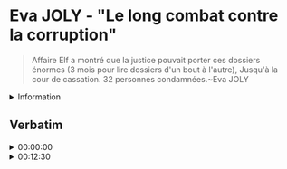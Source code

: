 # Eva JOLY - "Le long combat contre la corruption" 

> Affaire Elf a montré que la justice pouvait porter ces dossiers énormes (3 mois pour lire dossiers d'un bout à l'autre), Jusqu'à la cour de cassation. 32 personnes condamnées.~Eva JOLY

<details><summary>Information</summary>

* Date: 2021-04-21
* [Lien](https://blogs.mediapart.fr/pascalboniface/blog/210421/clm-s432-eva-joly-le-long-combat-contre-la-corruption)
</details>

## Verbatim

<details><summary>00:00:00</summary>

🚧 SOIGNER

#### Eva JOLY 
On a vu la lutte dans les pays développés s'organiser. Institutions qui étaient obligatoires selon les conventions internationales: ONU 2003, OCDE, ou UE. Peut à peu, structures se sont mises en place. Est-ce que pour autant cette lutte est efficace? La France est un cas de figure intéressant

#### Pascal BONIFACE 

Vous avez été une actrice importante pour lutter contre la corruption en France.

#### Eva JOLY 
[...] D'une certaine façon l''[enquête sur l']affaire Elf à laquelle vous pensez a été faite par surprise. C'est à dire qu'à l'époque, ceux qui avaient quelque chose à cacher pensaient que la Suisse était un endroit sûr.

#### Pascal BONIFACE 
 Peut-être qu'ils pensaient que la justice française n'oserait pas s'attaquer à eux

#### Eva JOLY 
Affaire Elf a montré que la justice pouvait porter ces dossiers énormes (3 mois pour lire dossiers d'un bout à l'autre), Jusqu'à la cour de cassation. 32 personnes condamnées. Évolution depuis: pas beaucoup d'autres dossiers d'importance.

#### Pascal BONIFACE 
 La dissuasion a fonctionné?

#### Eva JOLY 
 Non, les délinquants sont plus sophistiqués. C'est surtout qu'on a désarmé les institutions. La brigade financière, ou l'office central de la répression de la grande délinquance financière et fiscale. Effectif diminué. Mais surtout, après CAHUZAC, il y a eu un réveil à raison de l'indignation populaire. François HOLLANDE n'a pas eu le choix, il a créé la haute autorité de la transparence de la vie publique (présidé JL Nadal, qui a bien animé cette institution), avec obligation pour la classe politique de déclarer leur conflits d'intérêts, assortis de sanctions. Sur l'impulsion de l'OCDE, le parquet national financier. Éliane Houlette. Cas intéressant: enquête sur Fillon a déclenché un procès d'intention contre le PNF. La classe politique n'accepte pas l'équité devant la justice. C'est pour ça que l'actuel ministre cherche à jeter le discrédit sur l'institution judiciaire. C'est intolérable.

#### Pascal BONIFACE
 Dont il est le garant normalement.

#### Eva JOLY 
 Comme le président de la RF, pourtant tous les deux oeuvrent à son affaiblissement.

#### Pascal BONIFACE 
 D'un côté de nouvelles institutions, mais réduction des moyens?

#### Eva JOLY 
 Oui, il y a une hypocrisie dans tout ça. On sait que l'opinion ne tolère pas la corruption, mais on veut protéger les siens.
</details>

<details><summary>00:12:30</summary>

🚧 COMPLÉTER
</details>
